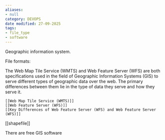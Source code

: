 ```yaml
---
aliases:
- null
category: DEVOPS
date modified: 27-09-2025
tags:
- file_type
- software
---
```

Geographic information system.

File formats: 

The Web Map Tile Service (WMTS) and Web Feature Server (WFS) are both specifications used in the field of Geographic Information Systems (GIS) to serve different types of geographic data over the web. The primary differences between them lie in the type of data they serve and how they serve it.

	[[Web Map Tile Service (WMTS)]]
	[[Web Feature Server (WFS)]]
	[[Key Differences of Web Feature Server (WFS) and Web Feature Server (WFS)]]

[[shapefile]]

There are free GIS software


